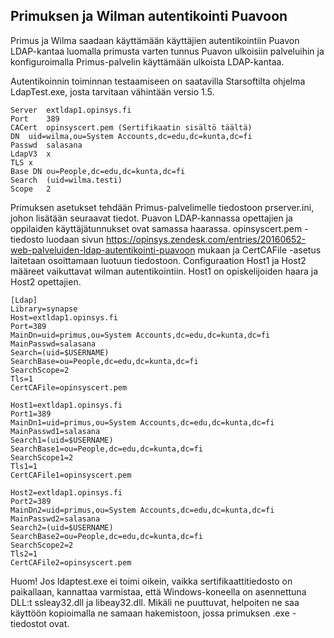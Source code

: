 ## Primuksen ja Wilman autentikointi Puavoon

Primus ja Wilma saadaan käyttämään käyttäjien autentikointiin Puavon LDAP-kantaa luomalla primusta varten tunnus Puavon ulkoisiin palveluihin ja konfiguroimalla Primus-palvelin käyttämään ulkoista LDAP-kantaa.

Autentikoinnin toiminnan testaamiseen on saatavilla Starsoftilta ohjelma LdapTest.exe, josta tarvitaan vähintään versio 1.5.

```
Server	extldap1.opinsys.fi
Port	389
CACert	opinsyscert.pem (Sertifikaatin sisältö täältä)
DN	uid=wilma,ou=System Accounts,dc=edu,dc=kunta,dc=fi
Passwd	salasana
LdapV3	x
TLS	x
Base DN	ou=People,dc=edu,dc=kunta,dc=fi
Search	(uid=wilma.testi)
Scope	2
```

Primuksen asetukset tehdään Primus-palvelimelle tiedostoon prserver.ini, johon lisätään seuraavat tiedot. Puavon LDAP-kannassa opettajien ja oppilaiden käyttäjätunnukset ovat samassa haarassa. opinsyscert.pem -tiedosto luodaan sivun https://opinsys.zendesk.com/entries/20160652-web-palveluiden-ldap-autentikointi-puavoon mukaan ja CertCAFile -asetus laitetaan osoittamaan luotuun tiedostoon. Configuraation Host1 ja Host2 määreet vaikuttavat wilman autentikointiin. Host1 on opiskelijoiden haara ja Host2 opettajien.

```
[Ldap]
Library=synapse
Host=extldap1.opinsys.fi
Port=389
MainDn=uid=primus,ou=System Accounts,dc=edu,dc=kunta,dc=fi
MainPasswd=salasana
Search=(uid=$USERNAME)
SearchBase=ou=People,dc=edu,dc=kunta,dc=fi
SearchScope=2
Tls=1
CertCAFile=opinsyscert.pem

Host1=extldap1.opinsys.fi
Port1=389
MainDn1=uid=primus,ou=System Accounts,dc=edu,dc=kunta,dc=fi
MainPasswd1=salasana
Search1=(uid=$USERNAME)
SearchBase1=ou=People,dc=edu,dc=kunta,dc=fi
SearchScope1=2
Tls1=1
CertCAFile1=opinsyscert.pem

Host2=extldap1.opinsys.fi
Port2=389
MainDn2=uid=primus,ou=System Accounts,dc=edu,dc=kunta,dc=fi
MainPasswd2=salasana
Search2=(uid=$USERNAME)
SearchBase2=ou=People,dc=edu,dc=kunta,dc=fi
SearchScope2=2
Tls2=1
CertCAFile2=opinsyscert.pem
```
Huom! Jos ldaptest.exe ei toimi oikein, vaikka sertifikaattitiedosto on paikallaan, kannattaa varmistaa, että Windows-koneella on asennettuna DLL:t ssleay32.dll ja libeay32.dll. Mikäli ne puuttuvat, helpoiten ne saa käyttöön kopioimalla ne samaan hakemistoon, jossa primuksen .exe -tiedostot ovat.